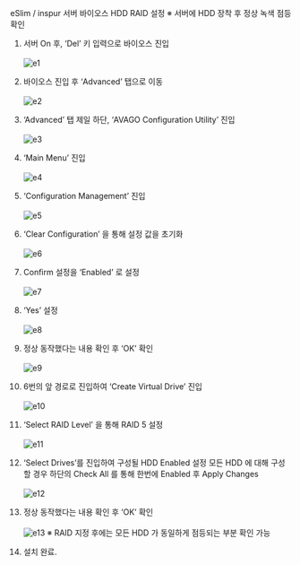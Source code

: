 eSlim / inspur 서버 바이오스 HDD RAID 설정
※ 서버에 HDD 장착 후 정상 녹색 점등 확인

1. 서버 On 후, ‘Del’ 키 입력으로 바이오스 진입<br><br>
![e1](https://github.com/hugo0762/SE/blob/main/Server_RAID/images/e1.png)

2. 바이오스 진입 후 ‘Advanced’ 탭으로 이동<br><br>
![e2](https://github.com/hugo0762/SE/blob/main/Server_RAID/images/e2.png) 

3. ‘Advanced’ 탭 제일 하단, ‘AVAGO Configuration Utility’ 진입<br><br>
![e3](https://github.com/hugo0762/SE/blob/main/Server_RAID/images/e3.png) 

4. ‘Main Menu’ 진입<br><br>
![e4](https://github.com/hugo0762/SE/blob/main/Server_RAID/images/e4.png)

5. ‘Configuration Management’ 진입<br><br>
![e5](https://github.com/hugo0762/SE/blob/main/Server_RAID/images/e5.png)

6. ‘Clear Configuration’ 을 통해 설정 값을 초기화<br><br>
![e6](https://github.com/hugo0762/SE/blob/main/Server_RAID/images/e6.png)

7. Confirm 설정을 ‘Enabled’ 로 설정<br><br>
![e7](https://github.com/hugo0762/SE/blob/main/Server_RAID/images/e7.png)

8. ‘Yes’ 설정<br><br>
![e8](https://github.com/hugo0762/SE/blob/main/Server_RAID/images/e8.png)

9. 정상 동작했다는 내용 확인 후 ‘OK’ 확인<br><br>
![e9](https://github.com/hugo0762/SE/blob/main/Server_RAID/images/e9.png)

10. 6번의 앞 경로로 진입하여 ‘Create Virtual Drive’ 진입<br><br>
![e10](https://github.com/hugo0762/SE/blob/main/Server_RAID/images/e10.png)

11. ‘Select RAID Level’ 을 통해 RAID 5 설정<br><br>
![e11](https://github.com/hugo0762/SE/blob/main/Server_RAID/images/e11.png) 

12. ‘Select Drives’를 진입하여 구성될 HDD Enabled 설정 
모든 HDD 에 대해 구성할 경우 하단의 Check All 를 통해 한번에 Enabled 후 Apply Changes<br><br>
![e12](https://github.com/hugo0762/SE/blob/main/Server_RAID/images/e12.png) 

13. 정상 동작했다는 내용 확인 후 ‘OK’ 확인<br><br>
![e13](https://github.com/hugo0762/SE/blob/main/Server_RAID/images/e13.png) 
※ RAID 지정 후에는 모든 HDD 가 동일하게 점등되는 부분 확인 가능

14. 설치 완료.


